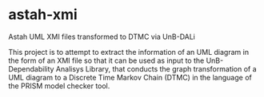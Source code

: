 # astah-xmi
Astah UML XMI files transformed to DTMC via UnB-DALi

This project is to attempt to extract the information of an UML diagram in the form of an XMI file so that it can be used as input to the UnB-Dependability Analisys Library, that conducts the graph transformation of a UML diagram to a Discrete Time Markov Chain (DTMC) in the language of the PRISM model checker tool.
